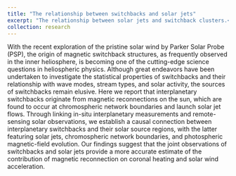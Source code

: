 ```yaml
---
title: "The relationship between switchbacks and solar jets"
excerpt: "The relationship between solar jets and switchback clusters.<br/><img src='/files/switchback_and_solar_jets.png' alt="drawing" width="50%"/>"
collection: research
---
```


With the recent exploration of the pristine solar wind by Parker Solar Probe (PSP), the origin of magnetic switchback structures, as frequently observed in the inner heliosphere, is becoming one of the cutting-edge science questions in heliospheric physics. Although great endeavors have been undertaken to investigate the statistical properties of switchbacks and their relationship with wave modes, stream types, and solar activity, the sources of switchbacks remain elusive. Here we report that interplanetary switchbacks originate from magnetic reconnections on the sun, which are found to occur at chromospheric network boundaries and launch solar jet flows. Through linking in-situ interplanetary measurements and remote-sensing solar observations, we establish a causal connection between interplanetary switchbacks and their solar source regions, with the latter featuring solar jets, chromospheric network boundaries, and photospheric magnetic-field evolution. Our findings suggest that the joint observations of switchbacks and solar jets provide a more accurate estimate of the contribution of magnetic reconnection on coronal heating and solar wind acceleration.
